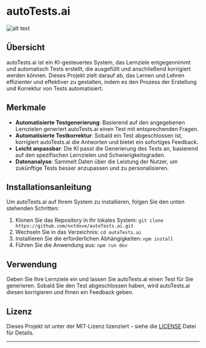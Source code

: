 # autoTests.ai

![alt text](https://images-ext-2.discordapp.net/external/xBfkCFE1B1dVfFDSo8l340qTzyME_tECM1ycHhf5cs4/https/assets.fkcri.me/uploads/3b6e4bed-28bd-4687-b722-d33ef36fc16c.jpg?width=654&height=675)

## Übersicht

autoTests.ai ist ein KI-gesteuertes System, das Lernziele entgegennimmt und automatisch Tests erstellt, die ausgefüllt und anschließend korrigiert werden können. Dieses Projekt zielt darauf ab, das Lernen und Lehren effizienter und effektiver zu gestalten, indem es den Prozess der Erstellung und Korrektur von Tests automatisiert.

## Merkmale

- **Automatisierte Testgenerierung**: Basierend auf den angegebenen Lernzielen generiert autoTests.ai einen Test mit entsprechenden Fragen.
- **Automatisierte Testkorrektur**: Sobald ein Test abgeschlossen ist, korrigiert autoTests.ai die Antworten und bietet ein sofortiges Feedback.
- **Leicht anpassbar**: Die KI passt die Generierung des Tests an, basierend auf den spezifischen Lernzielen und Schwierigkeitsgraden.
- **Datenanalyse**: Sammelt Daten über die Leistung der Nutzer, um zukünftige Tests besser anzupassen und zu personalisieren.

## Installationsanleitung

Um autoTests.ai auf Ihrem System zu installieren, folgen Sie den unten stehenden Schritten:

1. Klonen Sie das Repository in Ihr lokales System: `git clone https://github.com/nxtdxve/autoTests.ai.git`
2. Wechseln Sie in das Verzeichnis: `cd autoTests.ai`
3. Installieren Sie die erforderlichen Abhängigkeiten: `npm install`
4. Führen Sie die Anwendung aus: `npm run dev`

## Verwendung

Geben Sie Ihre Lernziele ein und lassen Sie autoTests.ai einen Test für Sie generieren. Sobald Sie den Test abgeschlossen haben, wird autoTests.ai diesen korrigieren und Ihnen ein Feedback geben.

## Lizenz

Dieses Projekt ist unter der MIT-Lizenz lizenziert - siehe die [LICENSE](LICENSE.md) Datei für Details.

---
